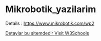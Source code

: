 # Mikrobotik_yazilarim

Details : https://www.mikrobotik.com/wp2
<html>
<head>
</head>
<body>
<a href="https://www.mikrobotik.com/wp2" target="_blank" title="Mikrobotik sitesi">Detaylar bu sitemdedir </a>
 <a href="https://www.w3schools.com" target="_blank">Visit W3Schools</a>

</body>
</html>
